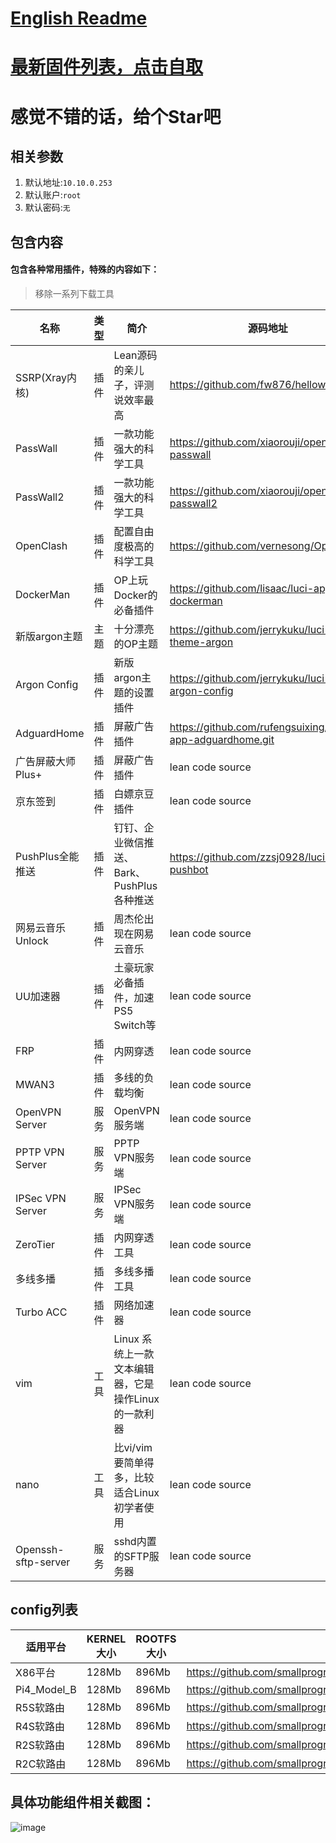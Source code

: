 # [English Readme](README_EN.md)

# [最新固件列表，点击自取](https://github.com/smallprogram/OpenWrtAction/tags)

# 感觉不错的话，给个Star吧

## 相关参数
1. 默认地址:`10.10.0.253`
2. 默认账户:`root`
3. 默认密码:`无`

## 包含内容

#### 包含各种常用插件，特殊的内容如下：

> 移除一系列下载工具

|名称|类型|简介|源码地址
-|-|-|-
|SSRP(Xray内核)|插件|Lean源码的亲儿子，评测说效率最高|https://github.com/fw876/helloworld|
|PassWall|插件|一款功能强大的科学工具|https://github.com/xiaorouji/openwrt-passwall|
|PassWall2|插件|一款功能强大的科学工具|https://github.com/xiaorouji/openwrt-passwall2|
|OpenClash|插件|配置自由度极高的科学工具|https://github.com/vernesong/OpenClash|
|DockerMan|插件|OP上玩Docker的必备插件|https://github.com/lisaac/luci-app-dockerman|
|新版argon主题|主题|十分漂亮的OP主题|https://github.com/jerrykuku/luci-theme-argon|
|Argon Config|插件|新版argon主题的设置插件|https://github.com/jerrykuku/luci-app-argon-config|
|AdguardHome|插件|屏蔽广告插件|https://github.com/rufengsuixing/luci-app-adguardhome.git|
|广告屏蔽大师Plus+|插件|屏蔽广告插件|lean code source|
|京东签到|插件|白嫖京豆插件|lean code source|
|PushPlus全能推送|插件|钉钉、企业微信推送、Bark、PushPlus各种推送|https://github.com/zzsj0928/luci-app-pushbot|
|网易云音乐Unlock|插件|周杰伦出现在网易云音乐|lean code source|
|UU加速器|插件|土豪玩家必备插件，加速PS5 Switch等|lean code source|
|FRP|插件|内网穿透|lean code source|
|MWAN3|插件|多线的负载均衡|lean code source|
|OpenVPN Server|服务|OpenVPN服务端|lean code source|
|PPTP VPN Server|服务|PPTP VPN服务端|lean code source|
|IPSec VPN Server|服务|IPSec VPN服务端|lean code source|
|ZeroTier|插件|内网穿透工具|lean code source|
|多线多播|插件|多线多播工具|lean code source|
|Turbo ACC|插件|网络加速器|lean code source|
|vim|工具|Linux 系统上一款文本编辑器，它是操作Linux 的一款利器|lean code source|
|nano|工具|比vi/vim要简单得多，比较适合Linux初学者使用|lean code source|
|Openssh-sftp-server|服务|sshd内置的SFTP服务器|lean code source|

## config列表
|适用平台|KERNEL大小|ROOTFS大小|地址|
-|-|-|-
X86平台|128Mb|896Mb|https://github.com/smallprogram/OpenWrtAction/blob/main/config/X86.config|
Pi4_Model_B|128Mb|896Mb|https://github.com/smallprogram/OpenWrtAction/blob/main/config/Pi4_Model_B.config
R5S软路由|128Mb|896Mb|https://github.com/smallprogram/OpenWrtAction/blob/main/config/R5S.config
R4S软路由|128Mb|896Mb|https://github.com/smallprogram/OpenWrtAction/blob/main/config/R4S.config
R2S软路由|128Mb|896Mb|https://github.com/smallprogram/OpenWrtAction/blob/main/config/R2S.config
R2C软路由|128Mb|896Mb|https://github.com/smallprogram/OpenWrtAction/blob/main/config/R2C.config



## 具体功能组件相关截图：
![image](/source/main.png)




